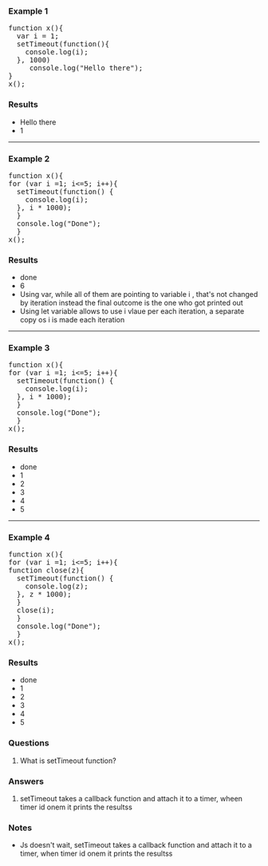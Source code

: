 ### Example 1
<pre>
function x(){
  var i = 1;
  setTimeout(function(){
    console.log(i);
  }, 1000)
     console.log("Hello there");
}
x();
</pre>

### Results
- Hello there
- 1
<hr>

### Example 2
<pre>
function x(){
for (var i =1; i<=5; i++){
  setTimeout(function() {
    console.log(i);
  }, i * 1000);
  }
  console.log("Done");
  }
x();
</pre>


### Results
- done
- 6
- Using var, while all of them are pointing to variable i , that's not changed by iteration instead the final outcome is the one who got printed out
- Using let variable allows to use i vlaue per each iteration, a separate copy os i is made each iteration


<hr>

### Example 3
<pre>
function x(){
for (var i =1; i<=5; i++){
  setTimeout(function() {
    console.log(i);
  }, i * 1000);
  }
  console.log("Done");
  }
x();
</pre>

### Results
- done
- 1
- 2
- 3
- 4
- 5

<hr>

### Example 4

<pre>
function x(){
for (var i =1; i<=5; i++){
function close(z){
  setTimeout(function() {
    console.log(z);
  }, z * 1000);
  }
  close(i);
  }
  console.log("Done");
  }
x();
</pre>


### Results
- done
- 1
- 2
- 3
- 4
- 5

### Questions
1. What is setTimeout function?


### Answers
1. setTimeout takes a callback function and attach it to a timer, wheen timer id onem it prints the resultss


### Notes
- Js doesn't wait, setTimeout takes a callback function and attach it to a timer, when timer id onem it prints the resultss
